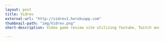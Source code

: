 ```yaml
---
layout: post
title: Vidrev
external-url: "http://vidrev1.herokuapp.com"
thumbnail-path: "img/Vidrev.png"
short-description: Video game review site utilizing Youtube, Twitch and Metacritic API's

---
```


